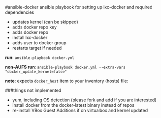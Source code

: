 #ansible-docker
ansible playbook for setting up lxc-docker and required dependencies

* updates kernel (can be skipped)
* adds docker repo key
* adds docker repo
* install lxc-docker
* adds user to docker group
* restarts target if needed


**run**:  ```ansible-playbook docker.yml```

**non-AUFS run**: ```ansible-playbook docker.yml --extra-vars "docker_update_kernel=false"```

**note**: expects ```docker_host``` item to your inventory (hosts) file:


###things not implemented
* yum, including OS detection (please fork and add if you are interested)
* install docker from the docker-latest binary instead of repos
* re-install VBox Guest Additions if on virtualbox and kernel updated
